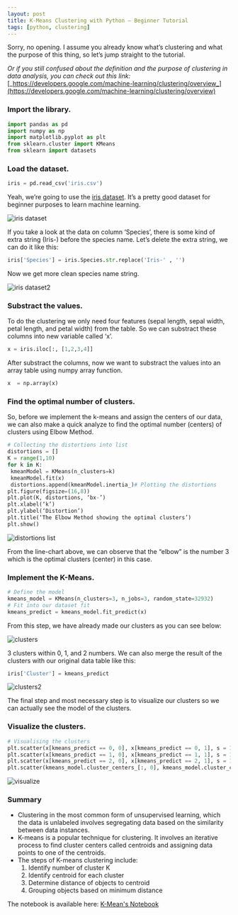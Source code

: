 ```yaml
---
layout: post
title: K-Means Clustering with Python — Beginner Tutorial
tags: [python, clustering]
---
```

Sorry, no opening. I assume you already know what’s clustering and what the purpose of this thing, so let’s jump straight to the tutorial.

_Or if you still confused about the definition and the purpose of clustering in data analysis, you can check out this link:_ [_https://developers.google.com/machine-learning/clustering/overview_](https://developers.google.com/machine-learning/clustering/overview)

### Import the library.

```python
import pandas as pd  
import numpy as np  
import matplotlib.pyplot as plt  
from sklearn.cluster import KMeans  
from sklearn import datasets
```

### Load the dataset.

```python
iris = pd.read_csv('iris.csv')
```

Yeah, we’re going to use the  [iris dataset](https://www.kaggle.com/uciml/iris#). It’s a pretty good dataset for beginner purposes to learn machine learning.

![iris dataset](https://miro.medium.com/max/900/1*1bR2Yry8b2R_3DUj-a0nyA.png)

If you take a look at the data on column ‘Species’, there is some kind of extra string (Iris-) before the species name. Let’s delete the extra string, we can do it like this:

```python
iris['Species'] = iris.Species.str.replace('Iris-' , '')
```

Now we get more clean species name string.

![iris dataset2](https://miro.medium.com/max/900/1*1bR2Yry8b2R_3DUj-a0nyA.png)

### Substract the values.

To do the clustering we only need four features (sepal length, sepal width, petal length, and petal width) from the table. So we can substract these columns into new variable called ‘x’.

```python
x = iris.iloc[:, [1,2,3,4]]
```

After substract the columns, now we want to substract the values into an array table using numpy array function.

```python
x  = np.array(x)
```

### Find the optimal number of clusters.

So, before we implement the k-means and assign the centers of our data, we can also make a quick analyze to find the optimal number (centers) of clusters using Elbow Method.

```python
# Collecting the distortions into list  
distortions = []  
K = range(1,10)  
for k in K:  
 kmeanModel = KMeans(n_clusters=k)  
 kmeanModel.fit(x)  
 distortions.append(kmeanModel.inertia_)# Plotting the distortions  
plt.figure(figsize=(16,8))  
plt.plot(K, distortions, ‘bx-’)  
plt.xlabel(‘k’)  
plt.ylabel(‘Distortion’)  
plt.title(‘The Elbow Method showing the optimal clusters’)  
plt.show()
```

![distortions list](https://miro.medium.com/max/900/1*-HzAyJ82EBieTLd6XE7bMQ.png)

From the line-chart above, we can observe that the “elbow” is the number 3 which is the optimal clusters (center) in this case.

### Implement the K-Means.

```python
# Define the model  
kmeans_model = KMeans(n_clusters=3, n_jobs=3, random_state=32932)  
# Fit into our dataset fit  
kmeans_predict = kmeans_model.fit_predict(x)
```

From this step, we have already made our clusters as you can see below:

![clusters](https://miro.medium.com/max/900/1*z0r3MTdJ-5uk_mCeeuZqkA.png)

3 clusters within 0, 1, and 2 numbers. We can also merge the result of the clusters with our original data table like this:

```python
iris['Cluster'] = kmeans_predict
```

![clusters2](https://miro.medium.com/max/900/1*mminLCAV8ywudQ-ddqpS8g.png)

The final step and most necessary step is to visualize our clusters so we can actually see the model of the clusters.

### Visualize the clusters.

```python
# Visualising the clusters  
plt.scatter(x[kmeans_predict == 0, 0], x[kmeans_predict == 0, 1], s = 100, c = ‘red’, label = ‘Setosa’)  
plt.scatter(x[kmeans_predict == 1, 0], x[kmeans_predict == 1, 1], s = 100, c = ‘blue’, label = ‘Versicolour’)  
plt.scatter(x[kmeans_predict == 2, 0], x[kmeans_predict == 2, 1], s = 100, c = ‘green’, label = ‘Virginica’)# Plotting the centroids of the clusters  
plt.scatter(kmeans_model.cluster_centers_[:, 0], kmeans_model.cluster_centers_[:,1], s = 100, c = ‘yellow’, label = ‘Centroids’)plt.legend()
```

![visualize](https://miro.medium.com/max/900/1*ZQkh8ehwKwuoH_sA3DCS_g.png)

### Summary
-   Clustering in the most common form of unsupervised learning, which the data is unlabeled involves segregating data based on the similarity between data instances.
-   K-means is a popular technique for clustering. It involves an iterative process to find cluster centers called centroids and assigning data points to one of the centroids.
-   The steps of K-means clustering include:  
    1. Identify number of cluster K  
    2. Identify centroid for each cluster  
    3. Determine distance of objects to centroid  
    4. Grouping objects based on minimum distance
    
The notebook is available here: [K-Mean's Notebook](https://notebooks.gesis.org/binder/v2/gh/jerichosiahaya/my-notebooks/64131fa240144e991ce89b335649b1834b46ceb9?filepath=k-means%20clustering%20using%20iris%20dataset%2FClustering%20using%20Iris%20dataset.ipynb)
 
